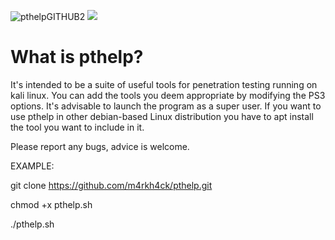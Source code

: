 ![pthelpGITHUB2](https://user-images.githubusercontent.com/92309458/136800956-fe6308b0-e5e2-4630-9900-b7ac77d7cd54.png)
<img src= "https://img.shields.io/badge/Language-Powershell-blue">
# What is pthelp?
It's intended to be a suite of useful tools for penetration testing running on kali linux. You can add the tools you deem appropriate by modifying the PS3 options. It's advisable to launch the program as a super user. If you want to use pthelp in other debian-based Linux distribution you have to apt install the tool you want to include in it.

Please report any bugs, advice is welcome.

EXAMPLE:

git clone https://github.com/m4rkh4ck/pthelp.git

chmod +x pthelp.sh

./pthelp.sh
